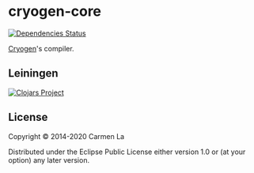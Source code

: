 # cryogen-core

[![Dependencies Status](https://versions.deps.co/cryogen-project/cryogen-core/status.svg)](https://versions.deps.co/cryogen-project/cryogen-core)

[Cryogen](https://github.com/lacarmen/cryogen)'s compiler.

## Leiningen
[![Clojars Project](http://clojars.org/cryogen-core/latest-version.svg)](http://clojars.org/cryogen-core)

## License

Copyright © 2014-2020 Carmen La

Distributed under the Eclipse Public License either version 1.0 or (at
your option) any later version.
